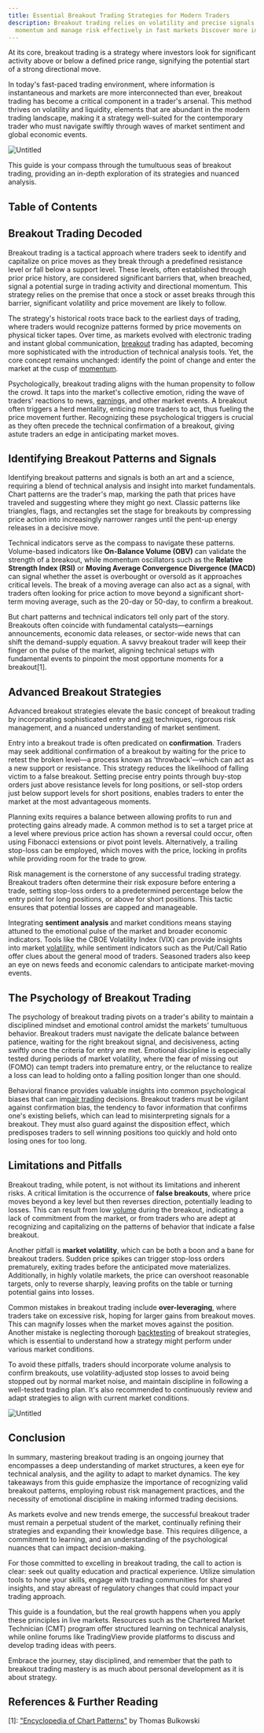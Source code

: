 ```yaml
---
title: Essential Breakout Trading Strategies for Modern Traders
description: Breakout trading relies on volatility and precise signals to capture
  momentum and manage risk effectively in fast markets Discover more inside.
---
```




At its core, breakout trading is a strategy where investors look for significant activity above or below a defined price range, signifying the potential start of a strong directional move.

In today's fast-paced trading environment, where information is instantaneous and markets are more interconnected than ever, breakout trading has become a critical component in a trader's arsenal. This method thrives on volatility and liquidity, elements that are abundant in the modern trading landscape, making it a strategy well-suited for the contemporary trader who must navigate swiftly through waves of market sentiment and global economic events.

![Untitled](images/Untitled.png)

This guide is your compass through the tumultuous seas of breakout trading, providing an in-depth exploration of its strategies and nuanced analysis.

## Table of Contents

## Breakout Trading Decoded

Breakout trading is a tactical approach where traders seek to identify and capitalize on price moves as they break through a predefined resistance level or fall below a support level. These levels, often established through prior price history, are considered significant barriers that, when breached, signal a potential surge in trading activity and directional momentum. This strategy relies on the premise that once a stock or asset breaks through this barrier, significant volatility and price movement are likely to follow.

The strategy's historical roots trace back to the earliest days of trading, where traders would recognize patterns formed by price movements on physical ticker tapes. Over time, as markets evolved with electronic trading and instant global communication, [breakout](/wiki/breakout-trading) trading has adapted, becoming more sophisticated with the introduction of technical analysis tools. Yet, the core concept remains unchanged: identify the point of change and enter the market at the cusp of [momentum](/wiki/momentum).

Psychologically, breakout trading aligns with the human propensity to follow the crowd. It taps into the market's collective emotion, riding the wave of traders' reactions to news, [earning](/wiki/earning-announcement)s, and other market events. A breakout often triggers a herd mentality, enticing more traders to act, thus fueling the price movement further. Recognizing these psychological triggers is crucial as they often precede the technical confirmation of a breakout, giving astute traders an edge in anticipating market moves.

## Identifying Breakout Patterns and Signals

Identifying breakout patterns and signals is both an art and a science, requiring a blend of technical analysis and insight into market fundamentals. Chart patterns are the trader's map, marking the path that prices have traveled and suggesting where they might go next. Classic patterns like triangles, flags, and rectangles set the stage for breakouts by compressing price action into increasingly narrower ranges until the pent-up energy releases in a decisive move.

Technical indicators serve as the compass to navigate these patterns. Volume-based indicators like **On-Balance Volume (OBV)** can validate the strength of a breakout, while momentum oscillators such as the **Relative Strength Index (RSI)** or **Moving Average Convergence Divergence (MACD)** can signal whether the asset is overbought or oversold as it approaches critical levels. The break of a moving average can also act as a signal, with traders often looking for price action to move beyond a significant short-term moving average, such as the 20-day or 50-day, to confirm a breakout.

But chart patterns and technical indicators tell only part of the story. Breakouts often coincide with fundamental catalysts—earnings announcements, economic data releases, or sector-wide news that can shift the demand-supply equation. A savvy breakout trader will keep their finger on the pulse of the market, aligning technical setups with fundamental events to pinpoint the most opportune moments for a breakout[1].

## Advanced Breakout Strategies

Advanced breakout strategies elevate the basic concept of breakout trading by incorporating sophisticated entry and [exit](/wiki/exit-strategy) techniques, rigorous risk management, and a nuanced understanding of market sentiment.

Entry into a breakout trade is often predicated on **confirmation**. Traders may seek additional confirmation of a breakout by waiting for the price to retest the broken level—a process known as 'throwback'—which can act as a new support or resistance. This strategy reduces the likelihood of falling victim to a false breakout. Setting precise entry points through buy-stop orders just above resistance levels for long positions, or sell-stop orders just below support levels for short positions, enables traders to enter the market at the most advantageous moments.

Planning exits requires a balance between allowing profits to run and protecting gains already made. A common method is to set a target price at a level where previous price action has shown a reversal could occur, often using Fibonacci extensions or pivot point levels. Alternatively, a trailing stop-loss can be employed, which moves with the price, locking in profits while providing room for the trade to grow.

Risk management is the cornerstone of any successful trading strategy. Breakout traders often determine their risk exposure before entering a trade, setting stop-loss orders to a predetermined percentage below the entry point for long positions, or above for short positions. This tactic ensures that potential losses are capped and manageable.

Integrating **sentiment analysis** and market conditions means staying attuned to the emotional pulse of the market and broader economic indicators. Tools like the CBOE Volatility Index (VIX) can provide insights into market [volatility](/wiki/volatility-trading-strategies), while sentiment indicators such as the Put/Call Ratio offer clues about the general mood of traders. Seasoned traders also keep an eye on news feeds and economic calendars to anticipate market-moving events.

## The Psychology of Breakout Trading

The psychology of breakout trading pivots on a trader's ability to maintain a disciplined mindset and emotional control amidst the markets' tumultuous behavior. Breakout traders must navigate the delicate balance between patience, waiting for the right breakout signal, and decisiveness, acting swiftly once the criteria for entry are met. Emotional discipline is especially tested during periods of market volatility, where the fear of missing out (FOMO) can tempt traders into premature entry, or the reluctance to realize a loss can lead to holding onto a falling position longer than one should.

Behavioral finance provides valuable insights into common psychological biases that can im[pair trading](/wiki/pair-trading) decisions. Breakout traders must be vigilant against confirmation bias, the tendency to favor information that confirms one's existing beliefs, which can lead to misinterpreting signals for a breakout. They must also guard against the disposition effect, which predisposes traders to sell winning positions too quickly and hold onto losing ones for too long.

## Limitations and Pitfalls

Breakout trading, while potent, is not without its limitations and inherent risks. A critical limitation is the occurrence of **false breakouts**, where price moves beyond a key level but then reverses direction, potentially leading to losses. This can result from low [volume](/wiki/volume-trading-strategy) during the breakout, indicating a lack of commitment from the market, or from traders who are adept at recognizing and capitalizing on the patterns of behavior that indicate a false breakout.

Another pitfall is **market volatility**, which can be both a boon and a bane for breakout traders. Sudden price spikes can trigger stop-loss orders prematurely, exiting trades before the anticipated move materializes. Additionally, in highly volatile markets, the price can overshoot reasonable targets, only to reverse sharply, leaving profits on the table or turning potential gains into losses.

Common mistakes in breakout trading include **over-leveraging**, where traders take on excessive risk, hoping for larger gains from breakout moves. This can magnify losses when the market moves against the position. Another mistake is neglecting thorough [backtesting](/wiki/backtesting) of breakout strategies, which is essential to understand how a strategy might perform under various market conditions.

To avoid these pitfalls, traders should incorporate volume analysis to confirm breakouts, use volatility-adjusted stop losses to avoid being stopped out by normal market noise, and maintain discipline in following a well-tested trading plan. It's also recommended to continuously review and adapt strategies to align with current market conditions.

![Untitled](images/Untitled%201.png)

## Conclusion

In summary, mastering breakout trading is an ongoing journey that encompasses a deep understanding of market structures, a keen eye for technical analysis, and the agility to adapt to market dynamics. The key takeaways from this guide emphasize the importance of recognizing valid breakout patterns, employing robust risk management practices, and the necessity of emotional discipline in making informed trading decisions.

As markets evolve and new trends emerge, the successful breakout trader must remain a perpetual student of the market, continually refining their strategies and expanding their knowledge base. This requires diligence, a commitment to learning, and an understanding of the psychological nuances that can impact decision-making.

For those committed to excelling in breakout trading, the call to action is clear: seek out quality education and practical experience. Utilize simulation tools to hone your skills, engage with trading communities for shared insights, and stay abreast of regulatory changes that could impact your trading approach.

This guide is a foundation, but the real growth happens when you apply these principles in live markets. Resources such as the Chartered Market Technician (CMT) program offer structured learning on technical analysis, while online forums like TradingView provide platforms to discuss and develop trading ideas with peers.

Embrace the journey, stay disciplined, and remember that the path to breakout trading mastery is as much about personal development as it is about strategy.

## References & Further Reading

[1]: ["Encyclopedia of Chart Patterns"](https://www.amazon.com/Encyclopedia-Chart-Patterns-Thomas-Bulkowski/dp/0471668265) by Thomas Bulkowski